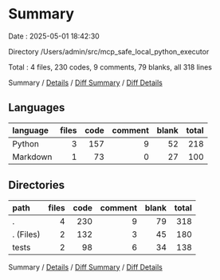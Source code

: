 # Summary

Date : 2025-05-01 18:42:30

Directory /Users/admin/src/mcp_safe_local_python_executor

Total : 4 files,  230 codes, 9 comments, 79 blanks, all 318 lines

Summary / [Details](details.md) / [Diff Summary](diff.md) / [Diff Details](diff-details.md)

## Languages
| language | files | code | comment | blank | total |
| :--- | ---: | ---: | ---: | ---: | ---: |
| Python | 3 | 157 | 9 | 52 | 218 |
| Markdown | 1 | 73 | 0 | 27 | 100 |

## Directories
| path | files | code | comment | blank | total |
| :--- | ---: | ---: | ---: | ---: | ---: |
| . | 4 | 230 | 9 | 79 | 318 |
| . (Files) | 2 | 132 | 3 | 45 | 180 |
| tests | 2 | 98 | 6 | 34 | 138 |

Summary / [Details](details.md) / [Diff Summary](diff.md) / [Diff Details](diff-details.md)